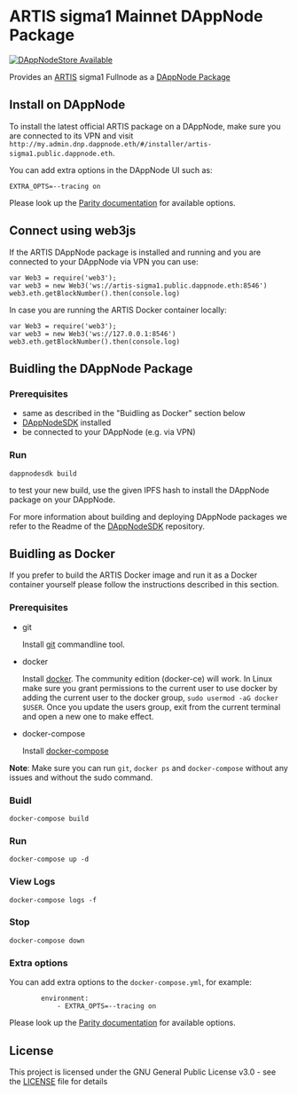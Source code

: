# ARTIS sigma1 Mainnet DAppNode Package

[![DAppNodeStore Available](https://img.shields.io/badge/DAppNodeStore-Available-brightgreen.svg)](http://my.admin.dnp.dappnode.eth/#/installer/artis-sigma1.public.dappnode.eth)

Provides an [ARTIS](https://artis.eco) sigma1 Fullnode as a [DAppNode Package](https://dappnode.io/)

## Install on DAppNode

To install the latest official ARTIS package on a DAppNode, make sure you are connected to its VPN and visit `http://my.admin.dnp.dappnode.eth/#/installer/artis-sigma1.public.dappnode.eth`.

You can add extra options in the DAppNode UI such as:
```
EXTRA_OPTS=--tracing on
```
Please look up the [Parity documentation](https://wiki.parity.io/Configuring-Parity-Ethereum#cli-options-for-parity-ethereum-client) for available options.

## Connect using web3js

If the ARTIS DAppNode package is installed and running and you are connected to your DAppNode via VPN you can use:
```
var Web3 = require('web3');
var web3 = new Web3('ws://artis-sigma1.public.dappnode.eth:8546')
web3.eth.getBlockNumber().then(console.log)
```
In case you are running the ARTIS Docker container locally:
```
var Web3 = require('web3');
var web3 = new Web3('ws://127.0.0.1:8546')
web3.eth.getBlockNumber().then(console.log)
```

## Buidling the DAppNode Package

### Prerequisites

- same as described in the "Buidling as Docker" section below
- [DAppNodeSDK](https://github.com/dappnode/DAppNodeSDK) installed
- be connected to your DAppNode (e.g. via VPN)

### Run
```
dappnodesdk build
```

to test your new build, use the given IPFS hash to install the DAppNode package on your DAppNode.

For more information about building and deploying DAppNode packages we refer to the Readme of the [DAppNodeSDK](https://github.com/dappnode/DAppNodeSDK) repository.

## Buidling as Docker

If you prefer to build the ARTIS Docker image and run it as a Docker container yourself please follow the instructions described in this section.

### Prerequisites

- git

   Install [git](https://git-scm.com/book/en/v2/Getting-Started-Installing-Git) commandline tool.

- docker

   Install [docker](https://docs.docker.com/engine/installation). The community edition (docker-ce) will work. In Linux make sure you grant permissions to the current user to use docker by adding the current user to the docker group, `sudo usermod -aG docker $USER`. Once you update the users group, exit from the current terminal and open a new one to make effect.

- docker-compose

   Install [docker-compose](https://docs.docker.com/compose/install)
   
**Note**: Make sure you can run `git`, `docker ps` and `docker-compose` without any issues and without the sudo command.


### Buidl

`docker-compose build`

### Run

`docker-compose up -d`

### View Logs

`docker-compose logs -f`

### Stop

`docker-compose down`

### Extra options

You can add extra options to the `docker-compose.yml`, for example:
```
        environment:
            - EXTRA_OPTS=--tracing on
```
Please look up the [Parity documentation](https://wiki.parity.io/Configuring-Parity-Ethereum#cli-options-for-parity-ethereum-client) for available options.

## License

This project is licensed under the GNU General Public License v3.0 - see the [LICENSE](LICENSE) file for details
